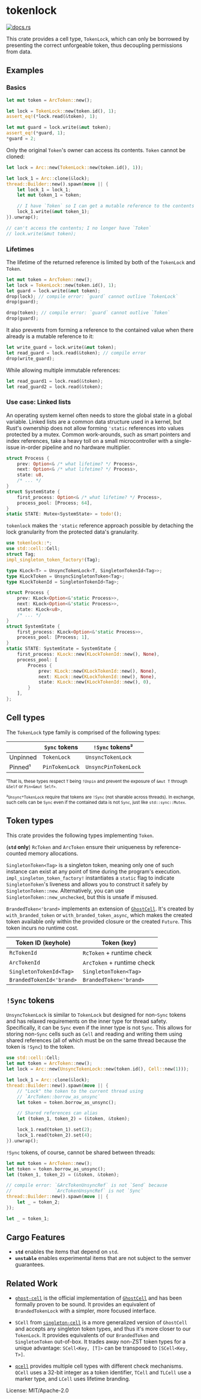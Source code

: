 # tokenlock

[<img src="https://docs.rs/tokenlock/badge.svg" alt="docs.rs">](https://docs.rs/tokenlock/)

This crate provides a cell type, `TokenLock`, which can only be borrowed
by presenting the correct unforgeable token, thus decoupling permissions
from data.

## Examples

### Basics

```rust
let mut token = ArcToken::new();

let lock = TokenLock::new(token.id(), 1);
assert_eq!(*lock.read(&token), 1);

let mut guard = lock.write(&mut token);
assert_eq!(*guard, 1);
*guard = 2;
```

Only the original `Token`'s owner can access its contents. `Token`
cannot be cloned:

```rust
let lock = Arc::new(TokenLock::new(token.id(), 1));

let lock_1 = Arc::clone(&lock);
thread::Builder::new().spawn(move || {
    let lock_1 = lock_1;
    let mut token_1 = token;

    // I have `Token` so I can get a mutable reference to the contents
    lock_1.write(&mut token_1);
}).unwrap();

// can't access the contents; I no longer have `Token`
// lock.write(&mut token);
```

### Lifetimes

The lifetime of the returned reference is limited by both of the `TokenLock`
and `Token`.

```rust
let mut token = ArcToken::new();
let lock = TokenLock::new(token.id(), 1);
let guard = lock.write(&mut token);
drop(lock); // compile error: `guard` cannot outlive `TokenLock`
drop(guard);
```

```rust
drop(token); // compile error: `guard` cannot outlive `Token`
drop(guard);
```

It also prevents from forming a reference to the contained value when
there already is a mutable reference to it:

```rust
let write_guard = lock.write(&mut token);
let read_guard = lock.read(&token); // compile error
drop(write_guard);
```

While allowing multiple immutable references:

```rust
let read_guard1 = lock.read(&token);
let read_guard2 = lock.read(&token);
```

### Use case: Linked lists

An operating system kernel often needs to store the global state in a global
variable. Linked lists are a common data structure used in a kernel, but
Rust's ownership does not allow forming `'static` references into values
protected by a mutex. Common work-arounds, such as smart pointers and index
references, take a heavy toll on a small microcontroller with a single-issue
in-order pipeline and no hardware multiplier.

```rust
struct Process {
    prev: Option<& /* what lifetime? */ Process>,
    next: Option<& /* what lifetime? */ Process>,
    state: u8,
    /* ... */
}
struct SystemState {
    first_process: Option<& /* what lifetime? */ Process>,
    process_pool: [Process; 64],
}
static STATE: Mutex<SystemState> = todo!();
```

`tokenlock` makes the `'static` reference approach possible by detaching the
lock granularity from the protected data's granularity.

```rust
use tokenlock::*;
use std::cell::Cell;
struct Tag;
impl_singleton_token_factory!(Tag);

type KLock<T> = UnsyncTokenLock<T, SingletonTokenId<Tag>>;
type KLockToken = UnsyncSingletonToken<Tag>;
type KLockTokenId = SingletonTokenId<Tag>;

struct Process {
    prev: KLock<Option<&'static Process>>,
    next: KLock<Option<&'static Process>>,
    state: KLock<u8>,
    /* ... */
}
struct SystemState {
    first_process: KLock<Option<&'static Process>>,
    process_pool: [Process; 1],
}
static STATE: SystemState = SystemState {
    first_process: KLock::new(KLockTokenId::new(), None),
    process_pool: [
        Process {
            prev: KLock::new(KLockTokenId::new(), None),
            next: KLock::new(KLockTokenId::new(), None),
            state: KLock::new(KLockTokenId::new(), 0),
        }
    ],
};
```

## Cell types

The `TokenLock` type family is comprised of the following types:

|            | `Sync` tokens    | `!Sync` tokens²        |
| ---------- | ---------------- | ---------------------- |
| Unpinned   | `TokenLock`      | `UnsyncTokenLock`      |
| Pinned¹    | `PinTokenLock`   | `UnsyncPinTokenLock`   |

<sub>¹That is, these types respect `T` being `!Unpin` and prevent the
exposure of `&mut T` through `&Self` or `Pin<&mut Self>`.</sub>

<sub>²`Unsync*TokenLock` require that tokens are `!Sync` (not sharable
across threads). In exchange, such cells can be `Sync` even if the contained
data is not `Sync`, just like `std::sync::Mutex`.</sub>

## Token types

This crate provides the following types implementing `Token`.

(**`std` only**) `RcToken` and `ArcToken` ensure their uniqueness by
reference-counted memory allocations.

`SingletonToken<Tag>` is a singleton token, meaning only one of such
instance can exist at any point of time during the program's execution.
`impl_singleton_token_factory!` instantiates a `static` flag to indicate
`SingletonToken`'s liveness and allows you to construct it safely by
`SingletonToken::new`. Alternatively, you can use
`SingletonToken::new_unchecked`, but this is unsafe if misused.

`BrandedToken<'brand>` implements an extension of [`GhostCell`][1]. It's
created by `with_branded_token` or `with_branded_token_async`, which
makes the created token available only within the provided closure or the
created `Future`. This token incurs no runtime cost.

[1]: http://plv.mpi-sws.org/rustbelt/ghostcell/

| Token ID (keyhole)             | Token (key)                  |
| ------------------------------ | ---------------------------- |
| `RcTokenId`                    | `RcToken` + runtime check    |
| `ArcTokenId`                   | `ArcToken` + runtime check   |
| `SingletonTokenId<Tag>`        | `SingletonToken<Tag>`        |
| `BrandedTokenId<'brand>`       | `BrandedToken<'brand>`       |

## `!Sync` tokens

`UnsyncTokenLock` is similar to `TokenLock` but designed for non-`Sync`
tokens and has relaxed requirements on the inner type for thread safety.
Specifically, it can be `Sync` even if the inner type is not `Sync`. This
allows for storing non-`Sync` cells such as `Cell` and reading and
writing them using shared references (all of which must be on the same
thread because the token is `!Sync`) to the token.

```rust
use std::cell::Cell;
let mut token = ArcToken::new();
let lock = Arc::new(UnsyncTokenLock::new(token.id(), Cell::new(1)));

let lock_1 = Arc::clone(&lock);
thread::Builder::new().spawn(move || {
    // "Lock" the token to the current thread using
    // `ArcToken::borrow_as_unsync`
    let token = token.borrow_as_unsync();

    // Shared references can alias
    let (token_1, token_2) = (&token, &token);

    lock_1.read(token_1).set(2);
    lock_1.read(token_2).set(4);
}).unwrap();
```

`!Sync` tokens, of course, cannot be shared between threads:

```rust
let mut token = ArcToken::new();
let token = token.borrow_as_unsync();
let (token_1, token_2) = (&token, &token);

// compile error: `&ArcTokenUnsyncRef` is not `Send` because
//                `ArcTokenUnsyncRef` is not `Sync`
thread::Builder::new().spawn(move || {
    let _ = token_2;
});

let _ = token_1;
```

## Cargo Features

 - **`std`** enables the items that depend on `std`.
 - **`unstable`** enables experimental items that are not subject to the
   semver guarantees.

## Related Work

 - [`ghost-cell`][1] is the official implementation of [`GhostCell`][2] and
   has been formally proven to be sound. It provides an equivalent of
   `BrandedTokenLock` with a simpler, more focused interface.

 - `SCell` from [`singleton-cell`][3] is a more generalized version of
   `GhostCell` and accepts any singleton token types, and thus it's more
   closer to our `TokenLock`. It provides equivalents of our
   `BrandedToken` and `SingletonToken` out-of-box. It trades away
   non-ZST token types for a unique advantage: `SCell<Key, [T]>` can be
   transposed to `[SCell<Key, T>]`.

 - [`qcell`][4] provides multiple cell types with different check
   mechanisms. `QCell` uses a 32-bit integer as a token identifier, `TCell`
   and `TLCell` use a marker type, and `LCell` uses lifetime branding.

[1]: https://crates.io/crates/ghost-cell
[2]: http://plv.mpi-sws.org/rustbelt/ghostcell/
[3]: https://crates.io/crates/singleton-cell
[4]: https://crates.io/crates/qcell

License: MIT/Apache-2.0
